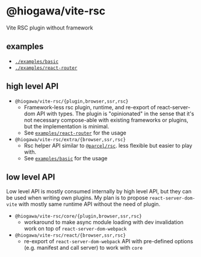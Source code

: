 # @hiogawa/vite-rsc

Vite RSC plugin without framework

## examples

- [`./examples/basic`](./examples/basic)
- [`./examples/react-router`](./examples/react-router)

## high level API

- `@hiogawa/vite-rsc/{plugin,browser,ssr,rsc}`
  - Framework-less rsc plugin, runtime, and re-export of react-server-dom API with types. The plugin is "opinionated" in the sense that it's not necessary compose-able with existing frameworks or plugins, but the implementation is minimal.
  - See [`examples/react-router`](./examples/react-router) for the usage
- `@hiogawa/vite-rsc/extra/{browser,ssr,rsc}`
  - Rsc helper API similar to [`@parcel/rsc`](https://parceljs.org/recipes/rsc). less flexible but easier to play with.
  - See [`examples/basic`](./examples/basic) for the usage

## low level API

Low level API is mostly consumed internally by high level API, but they can be used when writing own plugins. My plan is to propose `react-server-dom-vite` with mostly same runtime API without the need of plugin.

- `@hiogawa/vite-rsc/core/{plugin,browser,ssr,rsc}`
  - workaround to make async module loading with dev invalidation work on top of `react-server-dom-webpack`
- `@hiogawa/vite-rsc/react/{browser,ssr,rsc}`
  - re-export of `react-server-dom-webpack` API with pre-defined options (e.g. manifest and call server) to work with `core`
